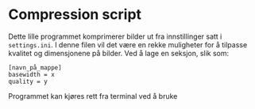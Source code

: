 # Compression script
Dette lille programmet komprimerer bilder ut fra innstillinger satt i `settings.ini`. I denne filen vil det være en rekke muligheter for å tilpasse kvalitet og dimensjonene på bilder. Ved å lage en seksjon, slik som:
```
[navn_på_mappe]
basewidth = x
quality = y
```
Programmet kan kjøres rett fra terminal ved å bruke